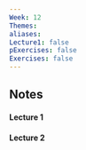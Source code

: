 ```yaml
---
Week: 12
Themes: 
aliases: 
Lecture1: false
pExercises: false
Exercises: false
---
```


## Notes

#### Lecture 1

#### Lecture 2

